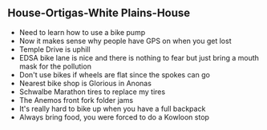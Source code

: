 ## House-Ortigas-White Plains-House

- Need to learn how to use a bike pump
- Now it makes sense why people have GPS on when you get lost
- Temple Drive is uphill
- EDSA bike lane is nice and there is nothing to fear but just bring a mouth mask for the pollution
- Don't use bikes if wheels are flat since the spokes can go
- Nearest bike shop is Glorious in Anonas
- Schwalbe Marathon tires to replace my tires
- The Anemos front fork folder jams
- It's really hard to bike up when you have a full backpack
- Always bring food, you were forced to do a Kowloon stop
